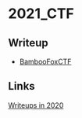# 2021\_CTF
## Writeup
* [BambooFoxCTF](https://github.com/kam1tsur3/2021_CTF/blob/master/bamboofox/README.md)

## Links
[Writeups in 2020](https://github.com/kam1tsur3/2020_CTF/blob/master/README.md)
